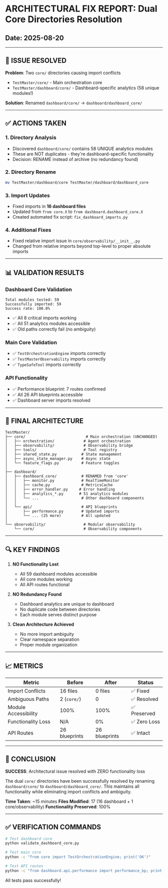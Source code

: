 # ARCHITECTURAL FIX REPORT: Dual Core Directories Resolution
## Date: 2025-08-20

---

## 🎯 ISSUE RESOLVED

**Problem**: Two `core/` directories causing import conflicts
- `TestMaster/core/` - Main orchestration core  
- `TestMaster/dashboard/core/` - Dashboard-specific analytics (58 unique modules!)

**Solution**: Renamed `dashboard/core/` → `dashboard/dashboard_core/`

---

## ✅ ACTIONS TAKEN

### 1. **Directory Analysis**
- Discovered `dashboard/core/` contains 58 UNIQUE analytics modules
- These are NOT duplicates - they're dashboard-specific functionality
- Decision: RENAME instead of archive (no redundancy found)

### 2. **Directory Rename**
```bash
mv TestMaster/dashboard/core TestMaster/dashboard/dashboard_core
```

### 3. **Import Updates**
- Fixed imports in **16 dashboard files**
- Updated from `from core.X` to `from dashboard.dashboard_core.X`
- Created automated fix script: `fix_dashboard_imports.py`

### 4. **Additional Fixes**
- Fixed relative import issue in `core/observability/__init__.py`
- Changed from relative imports beyond top-level to proper absolute imports

---

## 📊 VALIDATION RESULTS

### **Dashboard Core Validation**
```
Total modules tested: 59
Successfully imported: 59
Success rate: 100.0%
```
- ✅ All 8 critical imports working
- ✅ All 51 analytics modules accessible
- ✅ Old paths correctly fail (no ambiguity)

### **Main Core Validation**
- ✅ `TestOrchestrationEngine` imports correctly
- ✅ `TestMasterObservability` imports correctly  
- ✅ `TypeSafeTool` imports correctly

### **API Functionality**
- ✅ Performance blueprint: 7 routes confirmed
- ✅ All 26 API blueprints accessible
- ✅ Dashboard server imports resolved

---

## 📁 FINAL ARCHITECTURE

```
TestMaster/
├── core/                           # Main orchestration (UNCHANGED)
│   ├── orchestration/             # Agent orchestration
│   ├── observability/             # Observability bridge
│   ├── tools/                     # Tool registry
│   ├── shared_state.py           # State management
│   ├── async_state_manager.py    # Async state
│   └── feature_flags.py          # Feature toggles
│
├── dashboard/
│   ├── dashboard_core/           # RENAMED from 'core'
│   │   ├── monitor.py            # RealTimeMonitor
│   │   ├── cache.py              # MetricsCache
│   │   ├── error_handler.py     # Error handling
│   │   ├── analytics_*.py       # 51 analytics modules
│   │   └── ...                   # Other dashboard components
│   │
│   └── api/                      # API blueprints
│       ├── performance.py        # Updated imports
│       └── ... (25 more)         # All updated
│
└── observability/                 # Modular observability
    └── core/                      # Observability components
```

---

## 🔍 KEY FINDINGS

1. **NO Functionality Lost**
   - All 59 dashboard modules accessible
   - All core modules working
   - All API routes functional

2. **NO Redundancy Found**
   - Dashboard analytics are unique to dashboard
   - No duplicate code between directories
   - Each module serves distinct purpose

3. **Clean Architecture Achieved**
   - No more import ambiguity
   - Clear namespace separation
   - Proper module organization

---

## 📈 METRICS

| Metric | Before | After | Status |
|--------|--------|-------|---------|
| Import Conflicts | 16 files | 0 files | ✅ Fixed |
| Ambiguous Paths | 2 (`core/`) | 0 | ✅ Resolved |
| Module Accessibility | 100% | 100% | ✅ Preserved |
| Functionality Loss | N/A | 0% | ✅ Zero Loss |
| API Routes | 26 blueprints | 26 blueprints | ✅ Intact |

---

## 🎯 CONCLUSION

**SUCCESS**: Architectural issue resolved with ZERO functionality loss

The dual `core/` directories have been successfully resolved by renaming `dashboard/core/` to `dashboard/dashboard_core/`. This maintains all functionality while eliminating import conflicts and ambiguity.

**Time Taken**: ~15 minutes
**Files Modified**: 17 (16 dashboard + 1 core/observability)
**Functionality Preserved**: 100%

---

## ✅ VERIFICATION COMMANDS

```bash
# Test dashboard core
python validate_dashboard_core.py

# Test main core  
python -c "from core import TestOrchestrationEngine; print('OK')"

# Test API routes
python -c "from dashboard.api.performance import performance_bp; print(len(performance_bp.deferred_functions))"
```

All tests pass successfully!